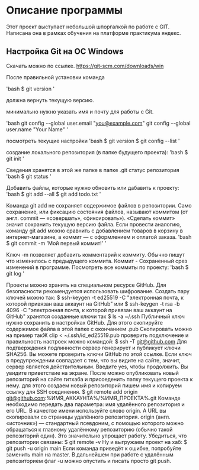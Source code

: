 # Описание программы


Этот проект выступает небольшой шпоргалкой по работе с GIT. Написана она в рамках обучения на платформе практикума яндекс.


## Настройка Git на ОС Windows


Скачать можно по ссылке.
https://git-scm.com/downloads/win

После правильной установки команда 

'bash
$ git version
'


 должна вернуть текущую версию.

минимально нужно указать имя и почту для работы с Git.

'bash
git config --global user.email "you@example.com"
git config --global user.name "Your Name"
'

посмотреть текущие настройки
'bash
$ git version 
$ git config --list 
'

создание локального репозитория (в папке будущего проекта):
'bash
$ git init
'

Сведения хранятся в этой же папке в папке .git
статус репозитория 
'bash
$ git status 
'
 
Добавить файлы, которые нужно обновить или дабавить к проекту:
'bash
$ git add --all 
$ git add todo.txt
'

Команда git add не сохраняет содержимое файлов в репозитории. Само сохранение, или фиксацию состояния файлов, называют коммитом (от англ. commit — «совершать», «фиксировать»). «Сделать коммит» значит сохранить текущую версию файла.
Если провести аналогию, команду git add можно сравнить с добавлением товаров в корзину в интернет-магазине, а коммит — с оформлением и оплатой заказа.
'bash
$ git commit -m 'Мой первый коммит!' 
'

Ключ -m позволяет добавить комментарий к коммиту. Обычно пишут что изменилось с предыдущего коммита. Коммит - Сохраненный срез изменений в программе.
Посмотреть все коммиты по проекту:
'bash
$ git log
'

Проекты можно хранить на специальном ресурсе GitHub.
Для безопасности рекомендуется использовать шифрование. Создать пару ключей можно так:
 $ ssh-keygen -t ed25519 -C "электронная почта, к которой привязан ваш аккаунт на GitHub"
 или
 $ ssh-keygen -t rsa -b 4096 -C "электронная почта, к которой привязан ваш аккаунт на GitHub"
 хранятся созданные ключи так 
 $ ls -a ~/.ssh
 Публичный ключ нужно сохранить в настройках GitHub. Для этого скопируйте содержимое файла в этой папке с окончанием .pub
Скопировать можно на пример такЖ
clip < ~/.ssh/id_ed25519.pub
проверить подключение и правильность настроек можно командой:
 $ ssh -T git@github.com
Для подтверждения подлинности сервер генерирует и публикует ключи SHA256. Вы можете проверить ключи GitHub по этой ссылке. Если ключ в предупреждении совпадает с тем, что вы видите на сайте, значит, сервер является действительным. Введите yes, чтобы продолжить. Вы увидите приветствие на экране.
После можно опубликовать новый репозиторий на сайте гитхаба и присоеденить папку текущего проекта к нему.
для этого создаем новый репозиторий пишем имя и копируем ссылку для SSH соединения.
$ git remote add origin git@github.com:%ИМЯ_АККАУНТА%/%ИМЯ_ПРОЕКТА%.git
Команде необходимо передать два параметра: имя удалённого репозитория и его URL. В качестве имени используйте слово origin. А URL вы скопировали со страницы удалённого репозитория.
origin (англ. «источник») — стандартный псевдоним, с помощью которого можно обращаться к главному удалённому репозиторию (обычно такой репозиторий один). Это значительно упрощает работу.
Убедиться, что репозитории связаны:
$ git remote -v
 Ну и выгружаем проект на хаб:
$ git push -u origin main
Если команда приведёт к ошибке, попробуйте заменить main на master.
В дальнейшем при работе с удалённым репозиторием флаг -u можно опустить и писать просто git push.
 





 


